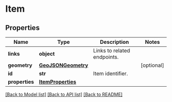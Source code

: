 # Item

## Properties
Name | Type | Description | Notes
------------ | ------------- | ------------- | -------------
**links** | **object** | Links to related endpoints. | 
**geometry** | [**GeoJSONGeometry**](GeoJSONGeometry.md) |  | [optional] 
**id** | **str** | Item identifier. | 
**properties** | [**ItemProperties**](ItemProperties.md) |  | 

[[Back to Model list]](../README.md#documentation-for-models) [[Back to API list]](../README.md#documentation-for-api-endpoints) [[Back to README]](../README.md)


